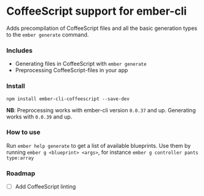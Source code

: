 # CoffeeScript support for ember-cli
Adds precompilation of CoffeeScript files and all the basic generation
types to the `ember generate` command.

### Includes
- Generating files in CoffeeScript with `ember generate`
- Preprocessing CoffeeScript-files in your app

### Install
```
npm install ember-cli-coffeescript --save-dev
```

**NB**: Preprocessing works with ember-cli version `0.0.37` and up.
Generating works with `0.0.39` and up.

### How to use
Run `ember help generate` to get a list of available blueprints.
Use them by running `ember g <blueprint> <args>`, for instance `ember g
controller pants type:array`

### Roadmap
- [ ] Add CoffeeScript linting
